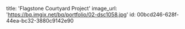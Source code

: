 title: 'Flagstone Courtyard Project'
image_url: 'https://bq.imgix.net/bq/portfolio/02-dsc1058.jpg'
id: 00bcd246-628f-44ea-bc32-3880c9142e90
